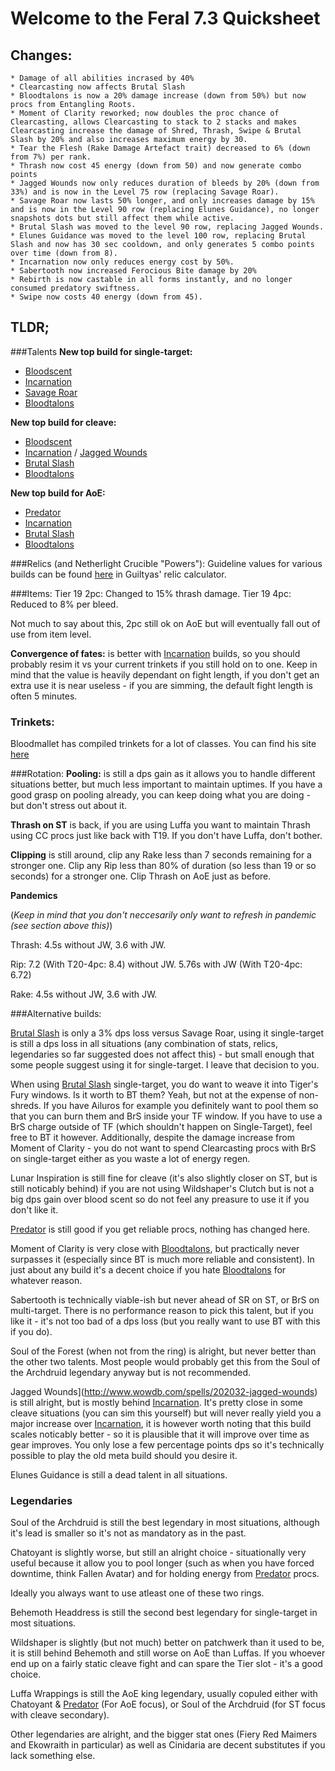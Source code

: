 # Welcome to the Feral 7.3 Quicksheet

## Changes:
    * Damage of all abilities incrased by 40%
    * Clearcasting now affects Brutal Slash
    * Bloodtalons is now a 20% damage increase (down from 50%) but now procs from Entangling Roots.
    * Moment of Clarity reworked; now doubles the proc chance of Clearcasting, allows Clearcasting to stack to 2 stacks and makes Clearcasting increase the damage of Shred, Thrash, Swipe & Brutal Slash by 20% and also increases maximum energy by 30.
    * Tear the Flesh (Rake Damage Artefact trait) decreased to 6% (down from 7%) per rank.
    * Thrash now cost 45 energy (down from 50) and now generate combo points
    * Jagged Wounds now only reduces duration of bleeds by 20% (down from 33%) and is now in the Level 75 row (replacing Savage Roar).
    * Savage Roar now lasts 50% longer, and only increases damage by 15% and is now in the Level 90 row (replacing Elunes Guidance), no longer snapshots dots but still affect them while active.
    * Brutal Slash was moved to the level 90 row, replacing Jagged Wounds.
    * Elunes Guidance was moved to the level 100 row, replacing Brutal Slash and now has 30 sec cooldown, and only generates 5 combo points over time (down from 8).
    * Incarnation now only reduces energy cost by 50%. 
    * Sabertooth now increased Ferocious Bite damage by 20%
    * Rebirth is now castable in all forms instantly, and no longer consumed predatory swiftness.
    * Swipe now costs 40 energy (down from 45).

## TLDR;
###Talents
**New top build for single-target:**

* [Bloodscent](http://wowdb.com/spells/202022-blood-scent)
* [Incarnation](http://www.wowdb.com/spells/102543-incarnation-king-of-the-jungle)
* [Savage Roar](http://www.wowdb.com/spells/52610-savage-roar)
* [Bloodtalons](http://www.wowdb.com/spells/155672-bloodtalons)

**New top build for cleave:**

* [Bloodscent](http://wowdb.com/spells/202022-blood-scent)
* [Incarnation](http://www.wowdb.com/spells/102543-incarnation-king-of-the-jungle) / [Jagged Wounds](http://www.wowdb.com/spells/202032-jagged-wounds)
* [Brutal Slash](http://www.wowdb.com/spells/202028-brutal-slash)
* [Bloodtalons](http://www.wowdb.com/spells/155672-bloodtalons)

**New top build for AoE:**

* [Predator](http://www.wowdb.com/spells/202021-predator)
* [Incarnation](http://www.wowdb.com/spells/102543-incarnation-king-of-the-jungle)
* [Brutal Slash](http://www.wowdb.com/spells/202028-brutal-slash)
* [Bloodtalons](http://www.wowdb.com/spells/155672-bloodtalons)

###Relics (and Netherlight Crucible "Powers"):
Guideline values for various builds can be found [here](https://goo.gl/2DUi6w) in Guiltyas' relic calculator.

###Items:
Tier 19 2pc: Changed to 15% thrash damage.
Tier 19 4pc: Reduced to 8% per bleed.

Not much to say about this, 2pc still ok on AoE but will eventually fall out of use from item level.

**Convergence of fates:** is better with [Incarnation](http://www.wowdb.com/spells/102543-incarnation-king-of-the-jungle) builds, so you should probably resim it vs your current trinkets if you still hold on to one. Keep in mind that the value is heavily dependant on fight length, if you don't get an extra use it is near useless - if you are simming, the default fight length is often 5 minutes.

### Trinkets:
Bloodmallet has compiled trinkets for a lot of classes. You can find his site [here](https://bloodmallet.github.io/index.html)

###Rotation:
**Pooling:** is still a dps gain as it allows you to handle different situations better, but much less important to maintain uptimes. If you have a good grasp on pooling already, you can keep doing what you are doing - but don't stress out about it.

**Thrash on ST** is back, if you are using Luffa you want to maintain Thrash using CC procs just like back with T19. If you don't have Luffa, don't bother. 

**Clipping** is still around, clip any Rake less than 7 seconds remaining for a stronger one. Clip any Rip less than 80% of duration (so less than 19 or so seconds) for a stronger one. Clip Thrash on AoE just as before.

**Pandemics**

(*Keep in mind that you don't neccesarily only want to refresh in pandemic (see section above this)*)

Thrash: 4.5s without JW, 3.6 with JW.

Rip: 7.2 (With T20-4pc: 8.4) without JW. 5.76s with JW (With T20-4pc: 6.72)

Rake: 4.5s without JW, 3.6 with JW.

###Alternative builds:

[Brutal Slash](http://www.wowdb.com/spells/202028-brutal-slash) is only a 3% dps loss versus Savage Roar, using it single-target is still a dps loss in all situations (any combination of stats, relics, legendaries so far suggested does not affect this) - but small enough that some people suggest using it for single-target. I leave that decision to you.

When using [Brutal Slash](http://www.wowdb.com/spells/202028-brutal-slash) single-target, you do want to weave it into Tiger's Fury windows. Is it worth to BT them? Yeah, but not at the expense of non-shreds. If you have Ailuros for example you definitely want to pool them so that you can burn them and BrS inside your TF window. If you have to use a BrS charge outside of TF (which shouldn't happen on Single-Target), feel free to BT it however. Additionally, despite the damage increase from Moment of Clarity - you do not want to spend Clearcasting procs with BrS on single-target either as you waste a lot of energy regen.

Lunar Inspiration is still fine for cleave (it's also slightly closer on ST, but is still noticably behind) if you are not using Wildshaper's Clutch but is not a big dps gain over blood scent so do not feel any preasure to use it if you don't like it.

[Predator](http://www.wowdb.com/spells/202021-predator) is still good if you get reliable procs, nothing has changed here.

Moment of Clarity is very close with [Bloodtalons](http://www.wowdb.com/spells/155672-bloodtalons), but practically never surpasses it (especially since BT is much more reliable and consistent). In just about any build it's a decent choice if you hate [Bloodtalons](http://www.wowdb.com/spells/155672-bloodtalons) for whatever reason.

Sabertooth is technically viable-ish but never ahead of SR on ST, or BrS on multi-target. There is no performance reason to pick this talent, but if you like it - it's not too bad of a dps loss (but you really want to use BT with this if you do).

Soul of the Forest (when not from the ring) is alright, but never better than the other two talents. Most people would probably get this from the Soul of the Archdruid legendary anyway but is not recommended.

Jagged Wounds](http://www.wowdb.com/spells/202032-jagged-wounds) is still alright, but is mostly behind [Incarnation](http://www.wowdb.com/spells/102543-incarnation-king-of-the-jungle). It's pretty close in some cleave situations (you can sim this yourself) but will never really yield you a major increase over [Incarnation](http://www.wowdb.com/spells/102543-incarnation-king-of-the-jungle), it is however worth noting that this build scales noticably better - so it is plausible that it will improve over time as gear improves. You only lose a few percentage points dps so it's technically possible to play the old meta build should you desire it.

Elunes Guidance is still a dead talent in all situations.

### Legendaries

Soul of the Archdruid is still the best legendary in most situations, although it's lead is smaller so it's not as mandatory as in the past. 

Chatoyant is slightly worse, but still an alright choice - situationally very useful because it allow you to pool longer (such as when you have forced downtime, think Fallen Avatar) and for holding energy from [Predator](http://www.wowdb.com/spells/202021-predator) procs. 

Ideally you always want to use atleast one of these two rings.

Behemoth Headdress is still the second best legendary for single-target in most situations.

Wildshaper is slightly (but not much) better on patchwerk than it used to be, it is still behind Behemoth and still worse on AoE than Luffas. If you whoever end up on a fairly static cleave fight and can spare the Tier slot - it's a good choice.

Luffa Wrappings is still the AoE king legendary, usually copuled either with Chatoyant & [Predator](http://www.wowdb.com/spells/202021-predator) (For AoE focus), or Soul of the Archdruid (for ST focus with cleave secondary).

Other legendaries are alright, and the bigger stat ones (Fiery Red Maimers and Ekowraith in particular) as well as Cinidaria are decent substitutes if you lack something else.